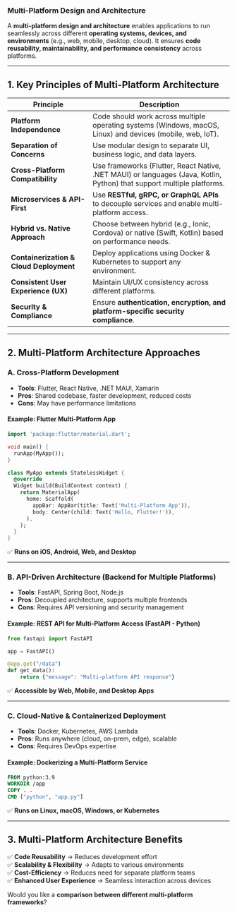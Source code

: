 ### **Multi-Platform Design and Architecture**  

A **multi-platform design and architecture** enables applications to run seamlessly across different **operating systems, devices, and environments** (e.g., web, mobile, desktop, cloud). It ensures **code reusability, maintainability, and performance consistency** across platforms.  

---

## **1. Key Principles of Multi-Platform Architecture**  

| **Principle** | **Description** |
|--------------|----------------|
| **Platform Independence** | Code should work across multiple operating systems (Windows, macOS, Linux) and devices (mobile, web, IoT). |
| **Separation of Concerns** | Use modular design to separate UI, business logic, and data layers. |
| **Cross-Platform Compatibility** | Use frameworks (Flutter, React Native, .NET MAUI) or languages (Java, Kotlin, Python) that support multiple platforms. |
| **Microservices & API-First** | Use **RESTful, gRPC, or GraphQL APIs** to decouple services and enable multi-platform access. |
| **Hybrid vs. Native Approach** | Choose between hybrid (e.g., Ionic, Cordova) or native (Swift, Kotlin) based on performance needs. |
| **Containerization & Cloud Deployment** | Deploy applications using Docker & Kubernetes to support any environment. |
| **Consistent User Experience (UX)** | Maintain UI/UX consistency across different platforms. |
| **Security & Compliance** | Ensure **authentication, encryption, and platform-specific security compliance**. |

---

## **2. Multi-Platform Architecture Approaches**  

### **A. Cross-Platform Development**  
- **Tools**: Flutter, React Native, .NET MAUI, Xamarin  
- **Pros**: Shared codebase, faster development, reduced costs  
- **Cons**: May have performance limitations  

#### **Example: Flutter Multi-Platform App**
```dart
import 'package:flutter/material.dart';

void main() {
  runApp(MyApp());
}

class MyApp extends StatelessWidget {
  @override
  Widget build(BuildContext context) {
    return MaterialApp(
      home: Scaffold(
        appBar: AppBar(title: Text('Multi-Platform App')),
        body: Center(child: Text('Hello, Flutter!')),
      ),
    );
  }
}
```
✅ **Runs on iOS, Android, Web, and Desktop**  

---

### **B. API-Driven Architecture (Backend for Multiple Platforms)**  
- **Tools**: FastAPI, Spring Boot, Node.js  
- **Pros**: Decoupled architecture, supports multiple frontends  
- **Cons**: Requires API versioning and security management  

#### **Example: REST API for Multi-Platform Access (FastAPI - Python)**
```python
from fastapi import FastAPI

app = FastAPI()

@app.get("/data")
def get_data():
    return {"message": "Multi-platform API response"}
```
✅ **Accessible by Web, Mobile, and Desktop Apps**  

---

### **C. Cloud-Native & Containerized Deployment**  
- **Tools**: Docker, Kubernetes, AWS Lambda  
- **Pros**: Runs anywhere (cloud, on-prem, edge), scalable  
- **Cons**: Requires DevOps expertise  

#### **Example: Dockerizing a Multi-Platform Service**
```dockerfile
FROM python:3.9
WORKDIR /app
COPY . .
CMD ["python", "app.py"]
```
✅ **Runs on Linux, macOS, Windows, or Kubernetes**  

---

## **3. Multi-Platform Architecture Benefits**
✅ **Code Reusability** → Reduces development effort  
✅ **Scalability & Flexibility** → Adapts to various environments  
✅ **Cost-Efficiency** → Reduces need for separate platform teams  
✅ **Enhanced User Experience** → Seamless interaction across devices  

Would you like a **comparison between different multi-platform frameworks**?